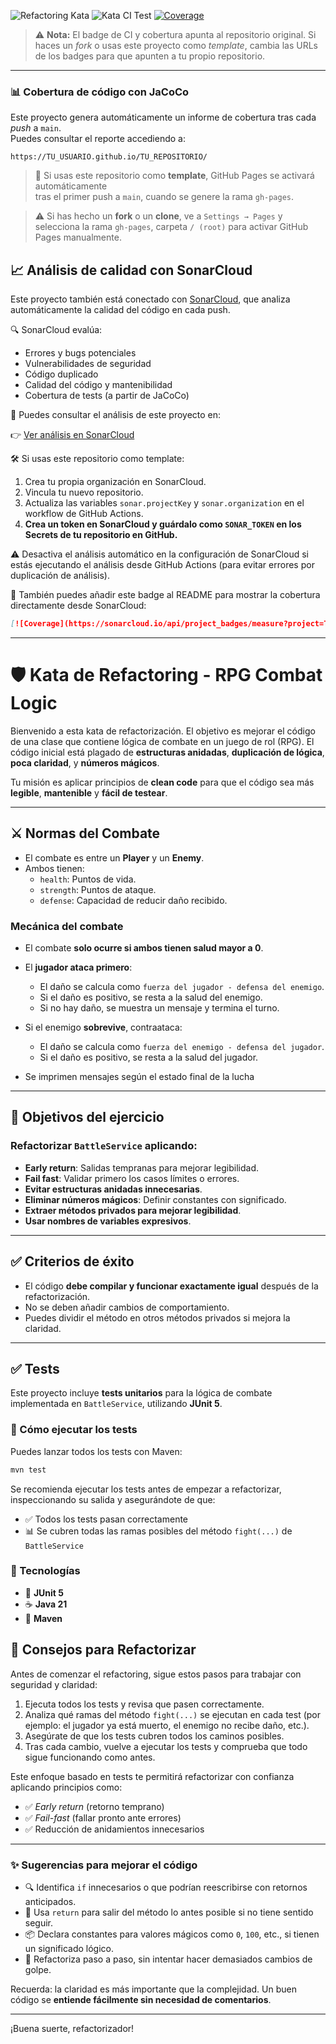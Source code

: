 
![Refactoring Kata](https://img.shields.io/badge/Kata%20Refactoring-Easy-brightgreen?style=flat-square)
![Kata CI Test](https://img.shields.io/github/actions/workflow/status/IT-Academy-Back/kata-rpg-refactoring/ci.yml?branch=main&label=CI%20Kata%20Test&style=flat-square)
[![Coverage](https://sonarcloud.io/api/project_badges/measure?project=IT-Academy-Back_kata-rpg-refactoring&metric=coverage)](https://sonarcloud.io/summary/new_code?id=IT-Academy-Back_kata-rpg-refactoring)

> ⚠️ **Nota:** El badge de CI y cobertura apunta al repositorio original.
> Si haces un *fork* o usas este proyecto como *template*, cambia las URLs de los badges para que apunten a tu propio repositorio.

---

### 📊 **Cobertura de código con JaCoCo**

Este proyecto genera automáticamente un informe de cobertura tras cada *push* a `main`.  
Puedes consultar el reporte accediendo a:

```
https://TU_USUARIO.github.io/TU_REPOSITORIO/
```

> 📝 Si usas este repositorio como **template**, GitHub Pages se activará automáticamente  
> tras el primer push a `main`, cuando se genere la rama `gh-pages`.

> ⚠️ Si has hecho un **fork** o un **clone**, ve a `Settings → Pages` y selecciona la rama `gh-pages`, carpeta `/ (root)` para activar GitHub Pages manualmente.


## 📈 Análisis de calidad con SonarCloud

Este proyecto también está conectado con [SonarCloud](https://sonarcloud.io), que analiza automáticamente la calidad del código en cada push.

🔍 SonarCloud evalúa:

- Errores y bugs potenciales
- Vulnerabilidades de seguridad
- Código duplicado
- Calidad del código y mantenibilidad
- Cobertura de tests (a partir de JaCoCo)

🔗 Puedes consultar el análisis de este proyecto en:

👉 [Ver análisis en SonarCloud](https://sonarcloud.io/project/overview?id=IT-Academy-Back_kata-rpg-refactoring)

🛠️ Si usas este repositorio como template:
1. Crea tu propia organización en SonarCloud.
2. Vincula tu nuevo repositorio.
3. Actualiza las variables `sonar.projectKey` y `sonar.organization` en el workflow de GitHub Actions.
4. **Crea un token en SonarCloud y guárdalo como `SONAR_TOKEN` en los Secrets de tu repositorio en GitHub.**

⚠️ Desactiva el análisis automático en la configuración de SonarCloud si estás ejecutando el análisis desde GitHub Actions (para evitar errores por duplicación de análisis).

📛 También puedes añadir este badge al README para mostrar la cobertura directamente desde SonarCloud:

```markdown
[![Coverage](https://sonarcloud.io/api/project_badges/measure?project=TU-USUARIO-GITHUB_TU-REPOSITORIO&metric=coverage)](https://sonarcloud.io/summary/new_code?id=TU-USUARIO-GITHUB_TU-REPOSITORIO)
```
---

# 🛡️ Kata de Refactoring - RPG Combat Logic
Bienvenido a esta kata de refactorización. El objetivo es mejorar el código de una clase que contiene lógica de combate en un juego de rol (RPG). El código inicial está plagado de **estructuras anidadas**, **duplicación de lógica**, **poca claridad**, y **números mágicos**.

Tu misión es aplicar principios de **clean code** para que el código sea más **legible**, **mantenible** y **fácil de testear**.

---

## ⚔️ Normas del Combate

- El combate es entre un **Player** y un **Enemy**.
- Ambos tienen:
    - `health`: Puntos de vida.
    - `strength`: Puntos de ataque.
    - `defense`: Capacidad de reducir daño recibido.

### Mecánica del combate

- El combate **solo ocurre si ambos tienen salud mayor a 0**.
- El **jugador ataca primero**:
    - El daño se calcula como `fuerza del jugador - defensa del enemigo`.
    - Si el daño es positivo, se resta a la salud del enemigo.
    - Si no hay daño, se muestra un mensaje y termina el turno.

- Si el enemigo **sobrevive**, contraataca:
    - El daño se calcula como `fuerza del enemigo - defensa del jugador`.
    - Si el daño es positivo, se resta a la salud del jugador.

- Se imprimen mensajes según el estado final de la lucha

---

## 🎯 Objetivos del ejercicio

### Refactorizar `BattleService` aplicando:

- **Early return**: Salidas tempranas para mejorar legibilidad.
- **Fail fast**: Validar primero los casos límites o errores.
- **Evitar estructuras anidadas innecesarias**.
- **Eliminar números mágicos**: Definir constantes con significado.
- **Extraer métodos privados para mejorar legibilidad**.
- **Usar nombres de variables expresivos**.

---

## ✅ Criterios de éxito

- El código **debe compilar y funcionar exactamente igual** después de la refactorización.
- No se deben añadir cambios de comportamiento.
- Puedes dividir el método en otros métodos privados si mejora la claridad.

---

## ✅ Tests

Este proyecto incluye **tests unitarios** para la lógica de combate implementada en `BattleService`, utilizando **JUnit 5**.

### 🧪 Cómo ejecutar los tests

Puedes lanzar todos los tests con Maven:

```bash
mvn test
```

Se recomienda ejecutar los tests antes de empezar a refactorizar, inspeccionando su salida y asegurándote de que:

- ✅ Todos los tests pasan correctamente
- 📊 Se cubren todas las ramas posibles del método `fight(...)` de `BattleService`

### 🧰 Tecnologías

- 🧪 **JUnit 5**
- ☕ **Java 21**
- 🔧 **Maven**

## 🧠 Consejos para Refactorizar

Antes de comenzar el refactoring, sigue estos pasos para trabajar con seguridad y claridad:

1. Ejecuta todos los tests y revisa que pasen correctamente.
2. Analiza qué ramas del método `fight(...)` se ejecutan en cada test (por ejemplo: el jugador ya está muerto, el enemigo no recibe daño, etc.).
3. Asegúrate de que los tests cubren todos los caminos posibles.
4. Tras cada cambio, vuelve a ejecutar los tests y comprueba que todo sigue funcionando como antes.

Este enfoque basado en tests te permitirá refactorizar con confianza aplicando principios como:

- ✅ *Early return* (retorno temprano)
- ✅ *Fail-fast* (fallar pronto ante errores)
- ✅ Reducción de anidamientos innecesarios

---

### ✨ Sugerencias para mejorar el código

- 🔍 Identifica `if` innecesarios o que podrían reescribirse con retornos anticipados.
- 🚪 Usa `return` para salir del método lo antes posible si no tiene sentido seguir.
- 📦 Declara constantes para valores mágicos como `0`, `100`, etc., si tienen un significado lógico.
- 🧩 Refactoriza paso a paso, sin intentar hacer demasiados cambios de golpe.

Recuerda: la claridad es más importante que la complejidad. Un buen código se **entiende fácilmente sin necesidad de comentarios**.


---

¡Buena suerte, refactorizador!